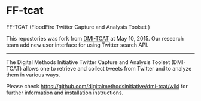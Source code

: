 # FF-tcat

FF-TCAT (FloodFire Twitter Capture and Analysis Toolset )

This repostories was fork from [DMI-TCAT](https://github.com/digitalmethodsinitiative/dmi-tcat)  at May 10, 2015. Our research team add new user interface for using Twitter search API.

---

The Digital Methods Initiative Twitter Capture and Analysis Toolset (DMI-TCAT) allows one to retrieve and collect tweets from Twitter and to analyze them in various ways.

Please check https://github.com/digitalmethodsinitiative/dmi-tcat/wiki for further information and installation instructions.
